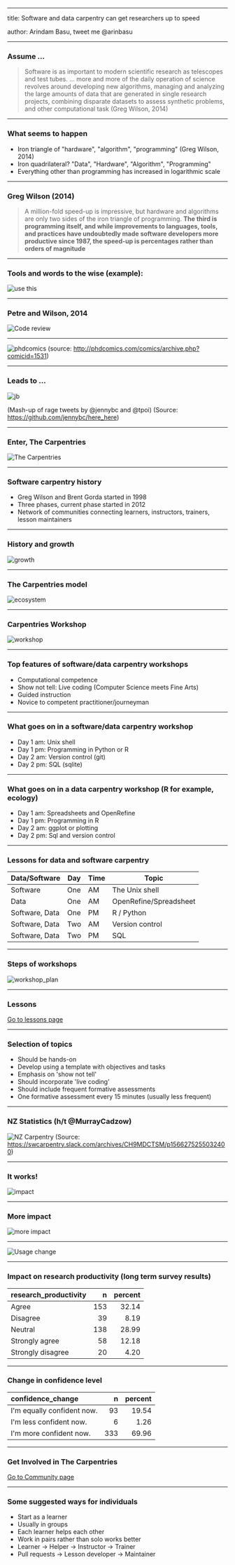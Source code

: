 
---
title: Software and data carpentry can get researchers up to speed

author: Arindam Basu, tweet me @arinbasu

---


### Assume ...
> Software is as important to modern scientific research as telescopes and test tubes. ... more and more of the daily operation of science revolves around developing new algorithms, managing and analyzing the large amounts of data that are generated in single research projects, combining disparate datasets to assess synthetic problems, and other computational task (Greg Wilson, 2014)

---

### What seems to happen
- Iron triangle of "hardware", "algorithm", "programming" (Greg Wilson, 2014)
- Iron quadrilateral? "Data", "Hardware", "Algorithm", "Programming"
- Everything other than programming has increased in logarithmic scale

---

### Greg Wilson (2014)
> A million-fold speed-up is impressive, but hardware and algorithms are only two sides of the iron triangle of programming. **The   third is programming itself, and while improvements to languages,   tools, and practices have undoubtedly made software developers   more productive since 1987, the speed-up is percentages rather   than orders of magnitude**

---

### Tools and words to the wise (example):
![use this](usethis.png)

---

### Petre and Wilson, 2014

![Code review](code_review.png)

---

![phdcomics](picture12.jpg)
(source: http://phdcomics.com/comics/archive.php?comicid=1531)

---

### Leads to ...

![jb](jbryan.png)

 (Mash-up of rage tweets by @jennybc and @tpoi)
 (Source: https://github.com/jennybc/here_here)
 
 ---

### Enter, The Carpentries

![The Carpentries](carpentry.png)

---

### Software carpentry history
- Greg Wilson and Brent Gorda started in 1998
- Three phases, current phase started in 2012
- Network of communities connecting learners, instructors, trainers, lesson maintainers

---

### History and growth
![growth](SWCDChistory.png)

---

### The Carpentries model
![ecosystem](ecosystem.png)

---

### Carpentries Workshop
![workshop](carpentries_workshop.jpeg)

---

### Top features of software/data carpentry workshops
- Computational competence
- Show not tell: Live coding (Computer Science meets Fine Arts)
- Guided instruction
- Novice to competent practitioner/journeyman 

---

### What goes on in a software/data carpentry workshop
- Day 1 am: Unix shell
- Day 1 pm: Programming in Python or R
- Day 2 am: Version control (git)
- Day 2 pm: SQL (sqlite)

---

### What goes on in a data carpentry workshop (R for example, ecology)
- Day 1 am: Spreadsheets and OpenRefine
- Day 1 pm: Programming in R
- Day 2 am: ggplot or plotting
- Day 2 pm: Sql and version control

---

### Lessons for data and software carpentry

| Data/Software | Day  | Time | Topic |
|---------------|------|------|-------|
| Software      | One  | AM   | The Unix shell |
| Data          | One  | AM   | OpenRefine/Spreadsheet |
| Software, Data| One  | PM   | R / Python |
| Software, Data      | Two  | AM   | Version control |
| Software, Data      | Two  | PM   | SQL   |

---

### Steps of workshops
![workshop_plan](workshop_plan.png)

---

### Lessons
[Go to lessons page](https://datacarpentry.org/lessons/)

---

### Selection of topics
- Should be hands-on
- Develop using a template with objectives and tasks
- Emphasis on 'show not tell'
- Should incorporate 'live coding'
- Should include frequent formative assessments
- One formative assessment every 15 minutes (usually less frequent)

---

### NZ Statistics (h/t @MurrayCadzow)
![NZ Carpentry](nz_carpentry.png)
(Source: https://swcarpentry.slack.com/archives/CH9MDCTSM/p1566275255032400)

---

### It works!
![impact](impact.png)

---

### More impact
![more impact](impact_graphs.png)

---

![Usage change](usage_change.png)


---

### Impact on research productivity (long term survey results)

|research_productivity |   n| percent|
|:---------------------|---:|-------:|
|Agree                 | 153|   32.14|
|Disagree              |  39|    8.19|
|Neutral               | 138|   28.99|
|Strongly agree        |  58|   12.18|
|Strongly disagree     |  20|    4.20|

---

### Change in confidence level

|confidence_change          |   n| percent|
|:--------------------------|---:|-------:|
|I'm equally confident now. |  93|   19.54|
|I'm less confident now.    |   6|    1.26|
|I'm more confident now.    | 333|   69.96|

---

### Get Involved in The Carpentries
 [Go to Community page](https://carpentries.org/community/)
 
 ---
 
### Some suggested ways for individuals 
- Start as a learner
- Usually in groups 
- Each learner helps each other
- Work in pairs rather than solo works better
- Learner -> Helper -> Instructor -> Trainer
- Pull requests -> Lesson developer -> Maintainer

